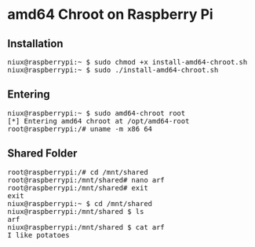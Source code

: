 # amd64 Chroot on Raspberry Pi
## Installation

<pre>niux@raspberrypi:~ $ sudo chmod +x install-amd64-chroot.sh
niux@raspberrypi:~ $ sudo ./install-amd64-chroot.sh</pre>

## Entering
<pre>niux@raspberrypi:~ $ sudo amd64-chroot root
[*] Entering amd64 chroot at /opt/amd64-root 
root@raspberrypi:/# uname -m x86_64 </pre>

## Shared Folder
<pre>root@raspberrypi:/# cd /mnt/shared
root@raspberrypi:/mnt/shared# nano arf
root@raspberrypi:/mnt/shared# exit
exit
niux@raspberrypi:~ $ cd /mnt/shared
niux@raspberrypi:/mnt/shared $ ls
arf
niux@raspberrypi:/mnt/shared $ cat arf
I like potatoes
</pre>
